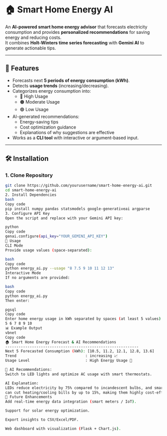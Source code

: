 # 🏠 Smart Home Energy AI

An **AI-powered smart home energy advisor** that forecasts electricity consumption and provides **personalized recommendations** for saving energy and reducing costs.  
It combines **Holt-Winters time series forecasting** with **Gemini AI** to generate actionable tips.

---

## 🚀 Features
- Forecasts next **5 periods of energy consumption (kWh)**.
- Detects **usage trends** (increasing/decreasing).
- Categorizes energy consumption into:
  - 🔴 High Usage  
  - 🟠 Moderate Usage  
  - 🟢 Low Usage
- AI-generated recommendations:
  - Energy-saving tips
  - Cost optimization guidance
  - Explanations of why suggestions are effective
- Works as a **CLI tool** with interactive or argument-based input.

---

## 🛠 Installation

### 1. Clone Repository
```bash
git clone https://github.com/yourusername/smart-home-energy-ai.git
cd smart-home-energy-ai
2. Install Dependencies
bash
Copy code
pip install numpy pandas statsmodels google-generativeai argparse
3. Configure API Key
Open the script and replace with your Gemini API key:

python
Copy code
genai.configure(api_key="YOUR_GEMINI_API_KEY")
📌 Usage
CLI Mode
Provide usage values (space-separated):

bash
Copy code
python energy_ai.py --usage "8 7.5 9 10 11 12 13"
Interactive Mode
If no arguments are provided:

bash
Copy code
python energy_ai.py
Then enter:

pgsql
Copy code
Enter home energy usage in kWh separated by spaces (at least 5 values):
5 6 7 8 9 10
📊 Example Output
vbnet
Copy code
🏠 Smart Home Energy Forecast & AI Recommendations
------------------------------------------------------------
Next 5 Forecasted Consumption (kWh): [10.5, 11.2, 12.1, 12.8, 13.6]
Trend                               : increasing 📈
Usage Level                         : High Energy Usage 🔴

🤖 AI Recommendations:
Switch to LED lights and optimize AC usage with smart thermostats.

AI Explanation:
LEDs reduce electricity by 75% compared to incandescent bulbs, and smart thermostats
can cut heating/cooling bills by up to 15%, making them highly cost-effective.
🔮 Future Enhancements
Add real-time energy data integration (smart meters / IoT).

Support for solar energy optimization.

Export insights to CSV/Excel/PDF.

Web dashboard with visualization (Flask + Chart.js).